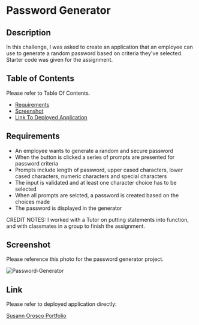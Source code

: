 # Password Generator

## Description

In this challenge, I was asked to create an application that an employee can use to generate a random password based on criteria they've selected. Starter code was given for the assignment.

## Table of Contents 

Please refer to Table Of Contents.

- [Requirements](#requirements)
- [Screenshot](#screenshot)
- [Link To Deployed Application](#link-to-deployed-application)

## Requirements

- An employee wants to generate a random and secure password
- When the button is clicked a series of prompts are presented for password criteria
- Prompts include length of password, upper cased characters, lower cased characters, numeric characters and special characters
- The input is validated and at least one character choice has to be selected
- When all prompts are selcted, a password is created based on the choices made
- The password is displayed in the generator 

CREDIT NOTES: I worked with a Tutor on putting statements into function, and with classmates in a group to finish the assignment.

## Screenshot 

Please reference this photo for the password generator project.


![Password-Generator](../password-generator/Develop/assets/images/password-generator-screenshot.png)

## Link

Please refer to deployed application directly:

[Susann Orosco Portfolio](https://susorocode.github.io/password-generator/)


